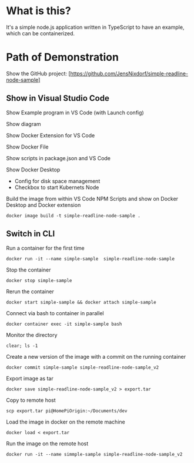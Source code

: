 # What is this?

It's a simple node.js application written in TypeScript to have an example, which can be containerized.

# Path of Demonstration

Show the GitHub project: [https://github.com/JensNixdorf/simple-readline-node-sample]

## Show in Visual Studio Code

Show Example program in VS Code (with Launch config)

Show diagram

Show Docker Extension for VS Code

Show Docker File

Show scripts in package.json and VS Code

Show Docker Desktop
* Config for disk space management
* Checkbox to start Kubernets Node

Build the image from within VS Code NPM Scripts and show on Docker Desktop and Docker extension
```
docker image build -t simple-readline-node-sample .
```

## Switch in CLI

Run a container for the first time
```
docker run -it --name simple-sample  simple-readline-node-sample
```

Stop the container
```
docker stop simple-sample
```

Rerun the container
```
docker start simple-sample && docker attach simple-sample
```

Connect via bash to container in parallel
```
docker container exec -it simple-sample bash
```

Monitor the directory
```
clear; ls -1
```

Create a new version of the image with a commit on the running container
```
docker commit simple-sample simple-readline-node-sample_v2
```

Export image as tar
```
docker save simple-readline-node-sample_v2 > export.tar
```

Copy to remote host
```
scp export.tar pi@HomePiOrigin:~/Documents/dev
```

Load the image in docker on the remote machine
```
docker load < export.tar
```

Run the image on the remote host
```
docker run -it --name simmple-sample simple-readline-node-sample_v2
```
